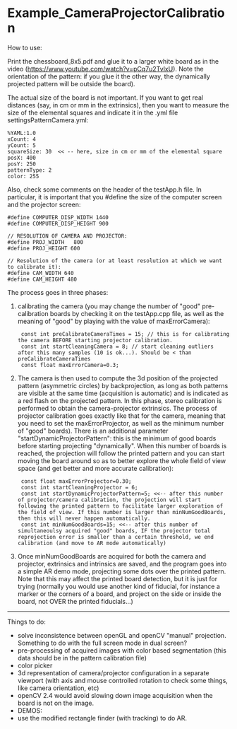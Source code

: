Example_CameraProjectorCalibration
==================================

How to use:

Print the chessboard_8x5.pdf and glue it to a larger white board as in the video (https://www.youtube.com/watch?v=pCq7u2TvlxU). Note the orientation of the pattern: if you glue it the other way, the dynamically projected pattern will be outside the board). 

The actual size of the board is not important. If you want to get real distances (say, in cm or mm in the extrinsics), then you want to measure the size of the elemental squares and indicate it in the .yml file settingsPatternCamera.yml:

    %YAML:1.0
    xCount: 4
    yCount: 5
    squareSize: 30  << -- here, size in cm or mm of the elemental square
    posX: 400
    posY: 250
    patternType: 2
    color: 255

Also, check some comments on the header of the testApp.h file. In particular, it is important that you #define the size of the computer screen and the projector screen:

    #define COMPUTER_DISP_WIDTH 1440
    #define COMPUTER_DISP_HEIGHT 900

    // RESOLUTION OF CAMERA AND PROJECTOR:
    #define PROJ_WIDTH   800
    #define PROJ_HEIGHT 600

    // Resolution of the camera (or at least resolution at which we want to calibrate it):
    #define CAM_WIDTH 640
    #define CAM_HEIGHT 480

The process goes in three phases:

1. calibrating the camera (you may change the number of "good" pre-calibration boards by checking it on the testApp.cpp file, as well as the meaning of "good" by playing with the value of maxErrorCamera):

        const int preCalibrateCameraTimes = 15; // this is for calibrating the camera BEFORE starting projector calibration.
        const int startCleaningCamera = 8; // start cleaning outliers after this many samples (10 is ok...). Should be < than preCalibrateCameraTimes
        const float maxErrorCamera=0.3;

2. The camera is then used to compute the 3d position of the projected pattern (asymmetric circles) by backprojection, as long as both patterns are visible at the same time (acquisition is automatic) and is indicated as a red flash on the projected pattern. In this phase, stereo calibration is performed to obtain the camera-projector extrinsics. The process of projector calibration goes exactly like that for the camera, meaning that you need to set the maxErrorProjector, as well as the minimum number of "good" boards).  There is an additional parameter "startDynamicProjectorPattern": this is the minimum of good boards before starting projecting "dynamically". When this number of boards is reached, the projection will follow the printed pattern and you can start moving the board around so as to better explore the whole field of view space (and get better and more accurate calibration):

        const float maxErrorProjector=0.30;
        const int startCleaningProjector = 6;
        const int startDynamicProjectorPattern=5; <<-- after this number of projector/camera calibration, the projection will start following the printed pattern to facilitate larger exploration of the field of view. If this number is larger than minNumGoodBoards, then this will never happen automatically.
        const int minNumGoodBoards=15; <<-- after this number of simultaneoulsy acquired "good" boards, IF the projector total reprojection error is smaller than a certain threshold, we end calibration (and move to AR mode automatically)

3. Once minNumGoodBoards are acquired for both the camera and projector, extrinsics and intrinsics are saved, and the program goes into a simple AR demo mode, projecting some dots over the printed pattern. Note that this may affect the printed board detection, but it is just for trying (normally you would use another kind of fiducial, for instance a marker or the corners of a board, and project on the side or inside the board, not OVER the printed fiducials...)


----------------------------------------------------------------------------------------------------------------
Things to do:

* solve inconsistence between openGL and openCV "manual" projection. Something to do with the full screen mode in dual screen?
* pre-processing of acquired images with color based segmentation (this data should be in the pattern calibration file)
* color picker
* 3d representation of camera/projector configuration in a separate viewport (with axis and mouse controlled rotation to check some things, like camera orientation, etc)
* openCV 2.4 would avoid slowing down image acquisition when the board is not on the image.
* DEMOS:
 * use the modified rectangle finder (with tracking) to do AR.